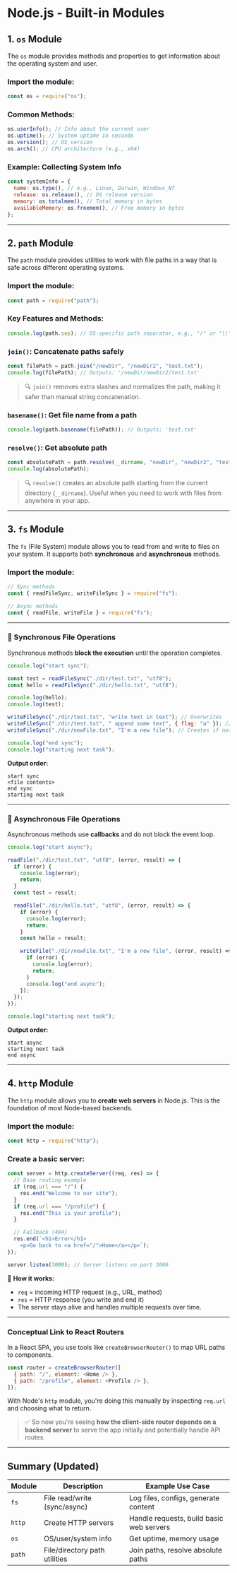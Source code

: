 # Node.js - Built-in Modules

## 1. `os` Module

The `os` module provides methods and properties to get information about the operating system and user.

### Import the module:

```js
const os = require("os");
```

### Common Methods:

```js
os.userInfo(); // Info about the current user
os.uptime(); // System uptime in seconds
os.version(); // OS version
os.arch(); // CPU architecture (e.g., x64)
```

### Example: Collecting System Info

```js
const systemInfo = {
  name: os.type(), // e.g., Linux, Darwin, Windows_NT
  release: os.release(), // OS release version
  memory: os.totalmem(), // Total memory in bytes
  availableMemory: os.freemem(), // Free memory in bytes
};
```

---

## 2. `path` Module

The `path` module provides utilities to work with file paths in a way that is safe across different operating systems.

### Import the module:

```js
const path = require("path");
```

### Key Features and Methods:

```js
console.log(path.sep); // OS-specific path separator, e.g., "/" or "\\"
```

### `join()`: Concatenate paths safely

```js
const filePath = path.join("/newDir", "/newDir2", "test.txt");
console.log(filePath); // Outputs: '/newDir/newDir2/test.txt'
```

> 🔍 `join()` removes extra slashes and normalizes the path, making it safer than manual string concatenation.

### `basename()`: Get file name from a path

```js
console.log(path.basename(filePath)); // Outputs: 'test.txt'
```

### `resolve()`: Get absolute path

```js
const absolutePath = path.resolve(__dirname, "newDir", "newDir2", "test.txt");
console.log(absolutePath);
```

> 🔍 `resolve()` creates an absolute path starting from the current directory (`__dirname`).
> Useful when you need to work with files from anywhere in your app.

---

## 3. `fs` Module

The `fs` (File System) module allows you to read from and write to files on your system. It supports both **synchronous** and **asynchronous** methods.

### Import the module:

```js
// Sync methods
const { readFileSync, writeFileSync } = require("fs");

// Async methods
const { readFile, writeFile } = require("fs");
```

---

### 🔹 Synchronous File Operations

Synchronous methods **block the execution** until the operation completes.

```js
console.log("start sync");

const test = readFileSync("./dir/test.txt", "utf8");
const hello = readFileSync("./dir/hello.txt", "utf8");

console.log(hello);
console.log(test);

writeFileSync("./dir/test.txt", "write text in text"); // Overwrites
writeFileSync("./dir/test.txt", " append some text", { flag: "a" }); // Appends
writeFileSync("./dir/newFile.txt", "I'm a new file"); // Creates if not exists

console.log("end sync");
console.log("starting next task");
```

**Output order:**

```
start sync
<file contents>
end sync
starting next task
```

---

### 🔹 Asynchronous File Operations

Asynchronous methods use **callbacks** and do not block the event loop.

```js
console.log("start async");

readFile("./dir/test.txt", "utf8", (error, result) => {
  if (error) {
    console.log(error);
    return;
  }
  const test = result;

  readFile("./dir/hello.txt", "utf8", (error, result) => {
    if (error) {
      console.log(error);
      return;
    }
    const hello = result;

    writeFile("./dir/newFile.txt", "I'm a new file", (error, result) => {
      if (error) {
        console.log(error);
        return;
      }
      console.log("end async");
    });
  });
});

console.log("starting next task");
```

**Output order:**

```
start async
starting next task
end async
```

---

## 4. `http` Module

The `http` module allows you to **create web servers** in Node.js. This is the foundation of most Node-based backends.

### Import the module:

```js
const http = require("http");
```

### Create a basic server:

```js
const server = http.createServer((req, res) => {
  // Base routing example
  if (req.url === "/") {
    res.end("Welcome to our site");
  }
  if (req.url === "/profile") {
    res.end("This is your profile");
  }

  // Fallback (404)
  res.end(`<h1>Error</h1>
    <p>Go back to <a href="/">Home</a></p>`);
});

server.listen(3000); // Server listens on port 3000
```

🧠 **How it works:**

- `req` = incoming HTTP request (e.g., URL, method)
- `res` = HTTP response (you write and end it)
- The server stays alive and handles multiple requests over time.

---

### Conceptual Link to React Routers

In a React SPA, you use tools like `createBrowserRouter()` to map URL paths to components.

```js
const router = createBrowserRouter([
  { path: "/", element: <Home /> },
  { path: "/profile", element: <Profile /> },
]);
```

With Node's `http` module, you're doing this manually by inspecting `req.url` and choosing what to return.

> ✅ So now you're seeing **how the client-side router depends on a backend server** to serve the app initially and potentially handle API routes.

---

## Summary (Updated)

| Module | Description                   | Example Use Case                         |
| ------ | ----------------------------- | ---------------------------------------- |
| `fs`   | File read/write (sync/async)  | Log files, configs, generate content     |
| `http` | Create HTTP servers           | Handle requests, build basic web servers |
| `os`   | OS/user/system info           | Get uptime, memory usage                 |
| `path` | File/directory path utilities | Join paths, resolve absolute paths       |
